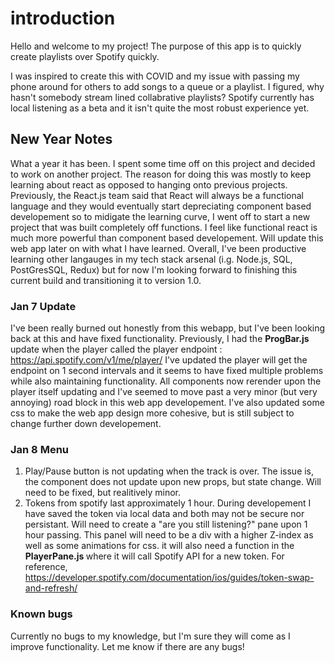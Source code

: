 
# introduction
Hello and welcome to my project!
The purpose of this app is to quickly create playlists over Spotify quickly.

I was inspired to create this with COVID and my issue with passing my phone around
for others to add songs to a queue or a playlist. I figured, why hasn't somebody stream
lined collabrative playlists? Spotify currently has local listening as a beta and it isn't
quite the most robust experience yet.

## New Year Notes

What a year it has been. I spent some time off on this project and decided to work on another project. The reason for doing this was mostly to keep learning about react
as opposed to hanging onto previous projects. Previously, the React.js team said that React will always be a functional language and they would eventually start depreciating
component based developement so to midigate the learning curve, I went off to start a new project that was built completely off functions. I feel like functional react is 
much more powerful than component based developement. Will update this web app later on with what I have learned. Overall, I've been productive learning other langauges in
my tech stack arsenal (i.g. Node.js, SQL, PostGresSQL, Redux) but for now I'm looking forward to finishing this current build and transitioning it to version 1.0.

### Jan 7 Update

I've been really burned out honestly from this webapp, but I've been looking back at this and have fixed functionality.
Previously, I had the <strong>ProgBar.js</strong> update when the player called the player endpoint : https://api.spotify.com/v1/me/player/
I've updated the player will get the endpoint on 1 second intervals and it seems to have fixed multiple problems while also maintaining functionality.
All components now rerender upon the player itself updating and I've seemed to move past a very minor (but very annoying) road block in this web app developement.
I've also updated some css to make the web app design more cohesive, but is still subject to change further down developement. 

### Jan 8 Menu

1. Play/Pause button is not updating when the track is over. The issue is, the component does not update upon new props, but state change. Will need to be fixed, but realitively minor.
2. Tokens from spotify last approximately 1 hour. During developement I have saved the token via local data and both may not be secure nor persistant. Will need to create a 
   "are you still listening?" pane upon 1 hour passing. This panel will need to be a div with a higher Z-index as well as some animations for css. 
   it will also need a function in the <strong> PlayerPane.js </strong> where it will call Spotify API for a new token. 
   For reference, https://developer.spotify.com/documentation/ios/guides/token-swap-and-refresh/

### Known bugs
Currently no bugs to my knowledge, but I'm sure they will come as I improve functionality. Let me know if there are any bugs!
